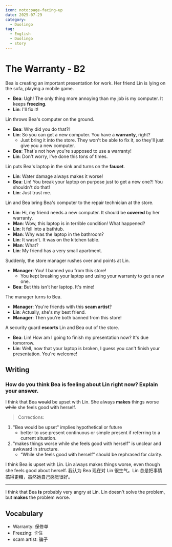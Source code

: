 ```yaml
---
icon: noto:page-facing-up
date: 2025-07-29
category:
  - Duolingo
tag:
  - English
  - Duolingo
  - story
---
```


# The Warranty - B2

Bea is creating an important presentation for work. Her friend Lin is lying on the sofa, playing a mobile game.

- **Bea**: Ugh! The only thing more annoying than my job is my computer. It keeps **freezing**.
- **Lin**: I'll fix it!

Lin throws Bea's computer on the ground.

- **Bea**: Why did you do that?!
- **Lin**: So you can get a new computer. You have a **warranty**, right?
  - Just bring it into the store. They won't be able to fix it, so they'll just give you a new computer.
- **Bea**: That's not how you're supposed to use a warranty!
- **Lin**: Don't worry, I've done this tons of times.

Lin puts Bea's laptop in the sink and turns on the **faucet**.

- **Lin**: Water damage always makes it worse!
- **Bea**: Lin! You break your laptop on purpose just to get a new one?! You shouldn't do that!
- **Lin**: Just trust me.

Lin and Bea bring Bea's computer to the repair technician at the store.

- **Lin**: Hi, my friend needs a new computer. It should be **covered** by her warranty.
- **Man**: Wow, this laptop is in terrible condition! What happened?
- **Lin**: It fell into a bathtub.
- **Man**: Why was the laptop in the bathroom?
- **Lin**: It wasn't. It was on the kitchen table.
- **Man**: What?
- **Lin**: My friend has a very small apartment.

Suddenly, the store manager rushes over and points at Lin.

- **Manager**: You! I banned you from this store!
  - You kept breaking your laptop and using your warranty to get a new one.
- **Bea**: But this isn't her laptop. It's mine!

The manager turns to Bea.

- **Manager**: You're friends with this **scam artist**?
- **Lin**: Actually, she's my best friend.
- **Manager**: Then you're both banned from this store!

A security guard **escorts** Lin and Bea out of the store.

- **Bea**: Lin! How am I going to finish my presentation now? It's due tomorrow.
- **Lin**: Well, now that your laptop is broken, I guess you can't finish your presentation. You're welcome!

## Writing

### How do you think Bea is feeling about Lin right now? Explain your answer.

I think that Bea ~~would~~ be upset with Lin. She always **makes** things worse ~~while~~ she feels good with herself.

> Corrections:

1. "Bea would be upset" implies hypothetical or future
   - better to use present continuous or simple present if referring to a current situation.
2. "makes things worse while she feels good with herself" is unclear and awkward in structure.
   - “While she feels good with herself” should be rephrased for clarity.

I think Bea is upset with Lin. Lin always makes things worse, even though she feels good about herself.
我认为 Bea 现在对 Lin 很生气。Lin 总是把事情搞得更糟，虽然她自己感觉很好。

---

I think that Bea **is** probably very angry at Lin. Lin doesn't solve the problem, but **makes** the problem worse.

## Vocabulary

- Warranty: 保修单
- Freezing: 卡住
- scam artist: 骗子
